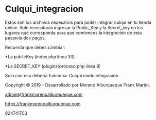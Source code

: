 # Culqui_integracion

Estos son los archivos necesarios para poder integrar culqui en tu tienda online. Solo necesitarás ingresar la Public_Key y la Secret_key en los lugares que corresponda para que comiences la integración de esta pasarela dce pagos.

Recuerda que debes cambiar:

*La publicKey (index.php linea 33)

*La SECRET_KEY (plugins/proceso.php linea 8)

Solo con eso debería funcionar Culqui modo integración.

Copyright © 2019 - Desarrollado por Moreno Alburqueque Frank Martin.

admin@frankmorenoalburqueque.com

https://frankmorenoalburqueque.com

924741703

